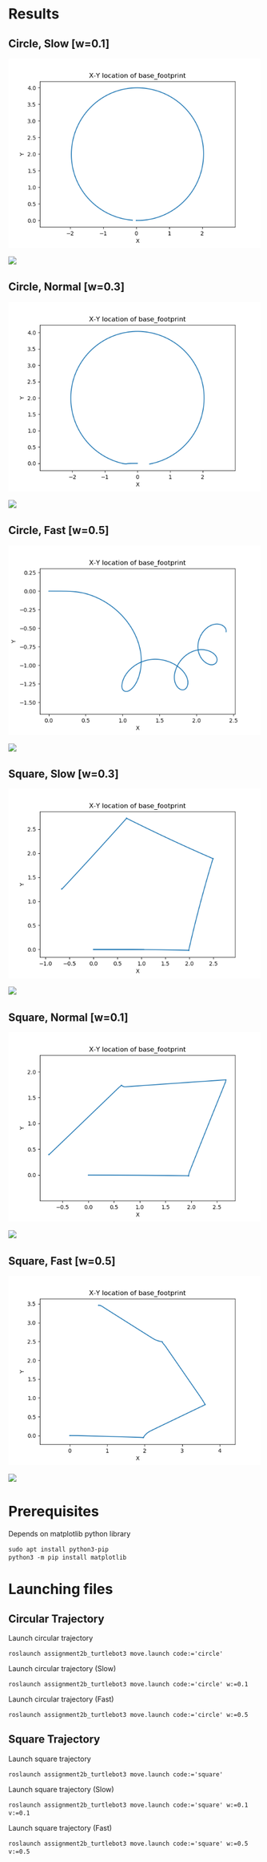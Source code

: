 # Results

## Circle, Slow [w=0.1]
![Image, Circular Trajectory, Slow Speed,   w=0.1](/images/Circle_Speed_Slow.png)

[<img src="https://img.youtube.com/vi/6AAMIuGA4Gg/hqdefault.jpg"
/>](https://youtu.be/6AAMIuGA4Gg)

## Circle, Normal [w=0.3]
![Image, Circular Trajectory, Normal Speed, w=0.3](/images/Circle_Speed_Normal.png)

[<img src="https://img.youtube.com/vi/xuvNKPSpl8k/hqdefault.jpg"
/>](https://youtu.be/xuvNKPSpl8k)

## Circle, Fast [w=0.5]
![Image, Circular Trajectory, Fast Speed,   w=0.5](/images/Circle_Speed_Fast.png)

[<img src="https://img.youtube.com/vi/B_uCSd7c4_c/hqdefault.jpg"
/>](https://youtu.be/B_uCSd7c4_c)

## Square, Slow [w=0.3]
![Image, Square Trajectory, Slow Speed,   w=0.1](/images/Square_Speed_Slow.png)

[<img src="https://img.youtube.com/vi/HPHVHBC1qM8/hqdefault.jpg"
/>](https://youtu.be/HPHVHBC1qM8)

## Square, Normal [w=0.1]
![Image, Square Trajectory, Normal Speed, w=0.3](/images/Square_Speed_Normal.png)

[<img src="https://img.youtube.com/vi/vcKnU5jD3Zs/hqdefault.jpg"
/>](https://youtu.be/vcKnU5jD3Zs)

## Square, Fast [w=0.5]
![Image, Square Trajectory, Fast Speed,   w=0.5](/images/Square_Speed_Fast.png)

[<img src="https://img.youtube.com/vi/VpMnhz8u0oI/hqdefault.jpg"
/>](https://youtu.be/VpMnhz8u0oI)

# Prerequisites
Depends on matplotlib python library

```console
sudo apt install python3-pip
python3 -m pip install matplotlib
```
# Launching files
## Circular Trajectory
Launch circular trajectory

```console
roslaunch assignment2b_turtlebot3 move.launch code:='circle'
```

Launch circular trajectory (Slow)

```console
roslaunch assignment2b_turtlebot3 move.launch code:='circle' w:=0.1
```

Launch circular trajectory (Fast)

```console
roslaunch assignment2b_turtlebot3 move.launch code:='circle' w:=0.5
```
## Square Trajectory
Launch square trajectory

```console
roslaunch assignment2b_turtlebot3 move.launch code:='square'
```

Launch square trajectory (Slow)

```console
roslaunch assignment2b_turtlebot3 move.launch code:='square' w:=0.1 v:=0.1
```

Launch square trajectory (Fast)

```console
roslaunch assignment2b_turtlebot3 move.launch code:='square' w:=0.5 v:=0.5
```


